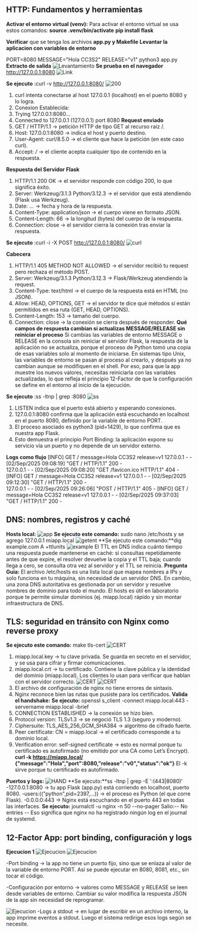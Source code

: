 ## HTTP: Fundamentos y herramientas
 **Activar el entorno virtual (venv):**
Para activar el entorno virtual se usa estos comandos:
**source .venv/bin/activate**
**pip install flask**

**Verificar** que se tenga los archivos **app.py y Makefile**
 **Levantar la aplicacion con variables de entorno**

PORT=8080 MESSAGE="Hola CC3S2" RELEASE="v1" python3 app.py
**Extracto de salida**
![Levantamiento](imagenes/Levantamiento.png)
**Se prueba en el navegador**
http://127.0.0.1:8080
![Link](imagenes/resultadoHTTP.png)


**Se ejecuto** :curl -v http://127.0.0.1:8080/
![200](imagenes/200.png)

1. curl intenta conectarse al host 127.0.0.1 (localhost) en el puerto 8080 y lo logra.
2. Conexion Establecida:
3. Trying 127.0.0.1:8080...
4. Connected to 127.0.0.1 (127.0.0.1) port 8080
**Request enviado**
1. GET / HTTP/1.1 → petición HTTP de tipo GET al recurso raíz /.
2. Host: 127.0.0.1:8080 → indica el host y puerto destino.
3. User-Agent: curl/8.5.0 → el cliente que hace la petición (en este caso curl).
4. Accept: */* → el cliente acepta cualquier tipo de contenido en la respuesta.

**Respuesta del Servidor Flask**
1. HTTP/1.1 200 OK → el servidor responde con código 200, lo que significa éxito.
2. Server: Werkzeug/3.1.3 Python/3.12.3 → el servidor que está atendiendo (Flask usa Werkzeug).
3. Date: ... → fecha y hora de la respuesta.
4. Content-Type: application/json → el cuerpo viene en formato JSON.
5. Content-Length: 66 → la longitud (bytes) del cuerpo de la respuesta.
6. Connection: close → el servidor cierra la conexión tras enviar la respuesta.

**Se ejecuto** :curl -i -X POST http://127.0.0.1:8080/
![curl](imagenes/curl.png)

**Cabecera**
1. HTTP/1.1 405 METHOD NOT ALLOWED → el servidor recibió tu request pero rechaza el método POST.
2. Server: Werkzeug/3.1.3 Python/3.12.3 → Flask/Werkzeug atendiendo la request.
3. Content-Type: text/html → el cuerpo de la respuesta está en HTML (no JSON).
4. Allow: HEAD, OPTIONS, GET → el servidor te dice qué métodos sí están permitidos en esa ruta (GET, HEAD, OPTIONS).
5. Content-Length: 153 → tamaño del cuerpo.
6. Connection: close → la conexión se cierra después de responder.
**Qué campos de respuesta cambian si actualizas MESSAGE/RELEASE sin reiniciar el proceso**
Si cambias las variables de entorno MESSAGE o RELEASE en la consola sin reiniciar el servidor Flask, la respuesta de la aplicación no se actualiza, porque el proceso de Python tomó una copia de esas variables solo al momento de iniciarse. En sistemas tipo Unix, las variables de entorno se pasan al proceso al crearlo, y después ya no cambian aunque se modifiquen en el shell. Por eso, para que la app muestre los nuevos valores, necesitas reiniciarla con las variables actualizadas, lo que refleja el principio 12-Factor de que la configuración se define en el entorno al inicio de la ejecución.


**Se ejecuto** :ss -ltnp | grep :8080
![ss](imagenes/ss.png)
1. LISTEN indica que el puerto está abierto y esperando conexiones.
2. 127.0.0.1:8080 confirma que la aplicación está escuchando en localhost en el puerto 8080, definido por la variable de entorno PORT.
3. El proceso asociado es python3 (pid=1429), lo que confirma que es nuestra app Flask.
4. Esto demuestra el principio Port Binding: la aplicación expone su servicio vía un puerto y no depende de un servidor externo.

**Logs como flujo**
[INFO] GET /  message=Hola CC3S2 release=v1
127.0.0.1 - - [02/Sep/2025 09:08:19] "GET / HTTP/1.1" 200 -        
127.0.0.1 - - [02/Sep/2025 09:08:20] "GET /favicon.ico HTTP/1.1" 404 -
[INFO] GET /  message=Hola CC3S2 release=v1
127.0.0.1 - - [02/Sep/2025 09:12:30] "GET / HTTP/1.1" 200 -        
127.0.0.1 - - [02/Sep/2025 09:26:06] "POST / HTTP/1.1" 405 -
[INFO] GET /  message=Hola CC3S2 release=v1
127.0.0.1 - - [02/Sep/2025 09:37:03] "GET / HTTP/1.1" 200 -
## DNS: nombres, registros y caché
**Hosts local:**
![app](imagenes/miapplocal.png)
**Se ejecuto este comando:** sudo nano /etc/hosts  y se agrego 127.0.0.1   miapp.local 
![getent](imagenes/getent.png)
**Se ejecuto este comando:**dig example.com A +ttlunits
![example](imagenes/digExample.png)
El TTL en DNS indica cuánto tiempo una respuesta puede mantenerse en caché: si consultas repetidamente antes de que expire, el resolver devuelve la copia y el TTL baja; cuando llega a cero, se consulta otra vez al servidor y el TTL se reinicia.
**Pregunta Guia:**
El archivo /etc/hosts es una lista local que mapea nombres a IPs y solo funciona en tu máquina, sin necesidad de un servidor DNS. En cambio, una zona DNS autoritativa es gestionada por un servidor y resuelve nombres de dominio para todo el mundo. El hosts es útil en laboratorio porque te permite simular dominios (ej. miapp.local) rápido y sin montar infraestructura de DNS.
## TLS: seguridad en tránsito con Nginx como reverse proxy
**Se ejecuto este comando:** make tls-cert 
![CERT](imagenes/micert.png)
1. miapp.local.key → tu clave privada. Se guarda en secreto en el servidor, y se usa para cifrar y firmar comunicaciones.
2. miapp.local.crt → tu certificado. Contiene la clave pública y la identidad del dominio (miapp.local). Los clientes lo usan para verificar que hablan con el servidor correcto.
![CERT](imagenes/certificado1.png)
![CERT](imagenes/certificado2.png)
1. El archivo de configuración de nginx no tiene errores de sintaxis.
2. Nginx reconoce bien las rutas que pusiste para los certificados.
**Valida el handshake:**
**Se ejecuto:** openssl s_client -connect miapp.local:443 -servername miapp.local -brief
1. CONNECTION ESTABLISHED → la conexión se hizo bien.
2. Protocol version: TLSv1.3 → se negoció TLS 1.3 (seguro y moderno).
3. Ciphersuite: TLS_AES_256_GCM_SHA384 → algoritmo de cifrado fuerte.
4. Peer certificate: CN = miapp.local → el certificado corresponde a tu dominio local.
5. Verification error: self-signed certificate → esto es normal porque tu certificado es autofirmado (no emitido por una CA como Let’s Encrypt).
**curl -k https://miapp.local/**
**{"message":"Hola","port":8080,"release":"v0","status":"ok"}**
El -k sirve porque tu certificado es autofirmado.

**Puertos y logs:**
![HAND](imagenes/Puerto1.png)
**Se ejecuto:**ss -ltnp | grep -E ':(443|8080)'
-127.0.0.1:8080 → tu app Flask (app.py) está corriendo en localhost, puerto 8080.
-users:(("python",pid=2397,...)) → el proceso es Python (el que corre Flask).
-0.0.0.0:443 → Nginx está escuchando en el puerto 443 en todas las interfaces.
**Se ejecuto:** journalctl -u nginx -n 50 --no-pager
Salio:-- No entries --
Eso significa que nginx no ha registrado ningún log en el journal de systemd.
## 12-Factor App: port binding, configuración y logs
**Ejecucion 1**
![Ejecucion](imagenes/ejecucion1.png)
![Ejecucion](imagenes/ejecucion2.png)

-Port binding → la app no tiene un puerto fijo, sino que se enlaza al valor de la variable de entorno PORT. Así se puede ejecutar en 8080, 8081, etc., sin tocar el código.

-Configuración por entorno → valores como MESSAGE y RELEASE se leen desde variables de entorno. Cambiar su valor modifica la respuesta JSON de la app sin necesidad de reprogramar.

![Ejecucion](imagenes/long.png)
-Logs a stdout → en lugar de escribir en un archivo interno, la app imprime eventos a stdout. Luego el sistema redirige esos logs según se necesite.